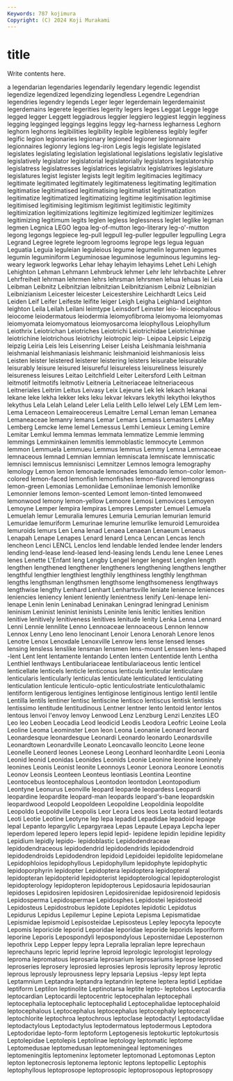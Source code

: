 ```yaml
---
Keywords: 787 kojimura
Copyright: (C) 2024 Koji Murakami
---
```


# title

Write contents here.



a legendarian legendaries legendarily
legendary legendic legendist legendize legendized legendizing legendless Legendre Legendrian legendries
legendry legends Leger leger legerdemain legerdemainist legerdemains legerete legerities legerity
legers leges Leggat Legge legge legged legger Leggett leggiadrous leggier
leggiero leggiest leggin legginess legging legginged leggings leggins leggy leg-harness
legharness Leghorn leghorn leghorns legibilities legibility legible legibleness legibly legifer
legific legion legionaries legionary legioned legioner legionnaire legionnaires legionry legions
leg-iron Legis legis legislate legislated legislates legislating legislation legislational legislations
legislativ legislative legislatively legislator legislatorial legislatorially legislators legislatorship legislatress legislatresses
legislatrices legislatrix legislatrixes legislature legislatures legist legister legists legit legitim
legitimacies legitimacy legitimate legitimated legitimately legitimateness legitimating legitimation legitimatise legitimatised
legitimatising legitimatist legitimatization legitimatize legitimatized legitimatizing legitime legitimisation legitimise legitimised
legitimising legitimism legitimist legitimistic legitimity legitimization legitimizations legitimize legitimized legitimizer
legitimizes legitimizing legitimum legits leglen legless leglessness leglet leglike legman
legmen Legnica LEGO legoa leg-of-mutton lego-literary leg-o'-mutton legong legongs legpiece
leg-pull legpull leg-puller legpuller legpulling Legra Legrand Legree legrete legroom
legrooms legrope legs legua leguan Leguatia Leguia leguleian leguleious legume
legumelin legumen legumes legumin leguminiform Leguminosae leguminose leguminous legumins leg-weary
legwork legworks Lehar lehay lehayim lehayims Lehet Lehi Lehigh Lehighton
Lehman Lehmann Lehmbruck lehmer Lehr lehr lehrbachite Lehrer Lehrfreiheit lehrman
lehrmen lehrs lehrsman lehrsmen lehua lehuas lei Leia Leibman Leibnitz
Leibnitzian leibnitzian Leibnitzianism Leibniz Leibnizian Leibnizianism Leicester leicester Leicestershire Leichhardt
Leics Leid Leiden Leif Leifer Leifeste leifite leiger Leigh Leigha
Leighland Leighton leighton Leila Leilah Leilani leimtype Leinsdorf Leinster leio-
leiocephalous leiocome leiodermatous leiodermia leiomyofibroma leiomyoma leiomyomas leiomyomata leiomyomatous leiomyosarcoma
leiophyllous Leiophyllum Leiothrix Leiotrichan Leiotriches Leiotrichi Leiotrichidae Leiotrichinae leiotrichine leiotrichous
leiotrichy leiotropic leip- Leipoa Leipsic Leipzig leipzig Leiria Leis leis
Leisenring Leiser Leisha Leishmania leishmania leishmanial leishmaniasis leishmanic leishmanioid leishmaniosis
leiss Leisten leister leistered leisterer leistering leisters leisurabe leisurable leisurably
leisure leisured leisureful leisureless leisureliness leisurely leisureness leisures Leitao Leitchfield
Leiter Leitersford Leith Leitman leitmotif leitmotifs leitmotiv Leitneria Leitneriaceae leitneriaceous
Leitneriales Leitrim Leitus Leivasy Leix Lejeune Lek lek lekach lekanai
lekane leke lekha lekker leks leku lekvar lekvars lekythi lekythoi
lekythos lekythus Lela Lelah Leland Leler Lelia Lelith Lello lelwel
Lely LEM Lem lem- Lema Lemaceon Lemaireocereus Lemaitre Lemal Leman
leman Lemanea Lemaneaceae lemanry lemans Lemar Lemars Lemass Lemasters LeMay
Lemberg Lemcke leme lemel Lemessus Lemhi Lemieux Leming Lemire Lemitar
Lemkul lemma lemmas lemmata lemmatize Lemmie lemming lemmings Lemminkainen lemmitis
lemmoblastic lemmocyte Lemmon lemmon Lemmuela Lemmueu Lemmus lemmus Lemmy Lemna
Lemnaceae lemnaceous lemnad Lemnian lemnian lemniscata lemniscate lemniscatic lemnisci lemniscus
lemnisnisci Lemnitzer Lemnos lemogra lemography lemology Lemon lemon lemonade lemonades
lemonado lemon-color lemon-colored lemon-faced lemonfish lemonfishes lemon-flavored lemongrass lemon-green Lemonias
Lemoniidae Lemoniinae lemonish lemonlike Lemonnier lemons lemon-scented Lemont lemon-tinted lemonweed
lemonwood lemony lemon-yellow Lemoore Lemosi Lemovices Lemoyen Lemoyne Lemper lempira
lempiras Lempres Lempster Lemuel Lemuela Lemuelah lemur Lemuralia lemures Lemuria
Lemurian lemurian lemurid Lemuridae lemuriform Lemurinae lemurine lemurlike lemuroid Lemuroidea
lemuroids lemurs Len Lena lenad Lenaea Lenaean Lenaeum Lenaeus Lenapah
Lenape Lenapes Lenard lenard Lenca Lencan Lencas lench lencheon Lenci
LENCL Lenclos lend lendable lended lendee lender lenders lending lend-lease
lend-leased lend-leasing lends Lendu lene Lenee Lenes lenes Lenette L'Enfant
leng Lengby Lengel lenger lengest Lenglen length lengthen lengthened lengthener
lengtheners lengthening lengthens lengther lengthful lengthier lengthiest lengthily lengthiness lengthly
lengthman lengths lengthsman lengthsmen lengthsome lengthsomeness lengthways lengthwise lengthy Lenhard
Lenhart Lenhartsville leniate lenience leniences leniencies leniency lenient leniently lenientness
lenify Leni-lenape leni-lenape Lenin lenin Leninabad Leninakan Leningrad leningrad Leninism
leninism Leninist leninist leninists Leninite lenis lenitic lenities lenition lenitive
lenitively lenitiveness lenitives lenitude lenity Lenka Lenna Lennard Lenni Lennie
lennilite Lenno Lennoaceae lennoaceous Lennon lennow Lennox Lenny Leno leno
lenocinant Lenoir Lenora Lenorah Lenore lenos Lenotre Lenox Lenoxdale Lenoxville
Lenrow lens lense lensed lenses lensing lensless lenslike lensman lensmen
lens-mount Lenssen lens-shaped -lent Lent lent lentamente lentando Lenten lenten
Lententide lenth Lentha Lenthiel lenthways Lentibulariaceae lentibulariaceous lentic lenticel lenticellate
lenticels lenticle lenticonus lenticula lenticular lenticulare lenticularis lenticularly lenticulas lenticulate
lenticulated lenticulating lenticulation lenticule lenticulo-optic lenticulostriate lenticulothalamic lentiform lentigerous lentigines
lentiginose lentiginous lentigo lentil lentile Lentilla lentils lentiner lentisc lentiscine
lentisco lentiscus lentisk lentisks lentissimo lentitude lentitudinous Lentner lentner lento
lentoid lentor lentos lentous lenvoi l'envoy lenvoy Lenwood Lenz Lenzburg
Lenzi Lenzites LEO Leo leo Leoben Leocadia Leod leodicid Leodis
Leodora Leofric Leoine Leola Leoline Leoma Leominster Leon leon Leona
Leonanie Leonard leonard Leonardesque leonardesque Leonardi Leonardo leonardo Leonardsville Leonardtown
Leonardville Leonato Leoncavallo leoncito Leone leone Leonelle Leonerd leones Leonese
Leong Leonhard leonhardite Leoni Leonia Leonid leonid Leonidas Leonides Leonids
Leonie Leonine leonine leoninely leonines Leonis Leonist leonite Leonnoys Leonor
Leonora Leonore Leonotis Leonov Leonsis Leonteen Leonteus leontiasis Leontina Leontine
Leontocebus leontocephalous Leontodon leontodon Leontopodium Leontyne Leonurus Leonville leopard leoparde
leopardess Leopardi leopardine leopardite leopard-man leopards leopard's-bane leopardskin leopardwood Leopold
Leopoldeen Leopoldine Leopoldinia leopoldite Leopoldo Leopoldville Leopolis Leor Leora Leos
leos Leota leotard leotards Leoti Leotie Leotine Leotyne lep lepa
lepadid Lepadidae lepadoid lepage lepal Lepanto lepargylic Lepargyraea Lepas Lepaute
Lepaya Lepcha leper leperdom lepered lepero lepers lepid lepid- lepidene
lepidin lepidine lepidity Lepidium lepidly lepido- lepidoblastic Lepidodendraceae lepidodendraceous lepidodendrid
lepidodendrids lepidodendroid lepidodendroids Lepidodendron lepidoid Lepidoidei lepidolite lepidomelane Lepidophloios lepidophyllous
Lepidophyllum lepidophyte lepidophytic lepidoporphyrin lepidopter Lepidoptera lepidoptera lepidopteral lepidopteran lepidopterid
lepidopterist lepidopterological lepidopterologist lepidopterology lepidopteron lepidopterous Lepidosauria lepidosaurian lepidoses Lepidosiren
lepidosiren Lepidosirenidae lepidosirenoid lepidosis Lepidosperma Lepidospermae Lepidosphes Lepidostei lepidosteoid Lepidosteus
Lepidostrobus lepidote Lepidotes lepidotic Lepidotus Lepidurus Lepidus Lepilemur Lepine Lepiota
Lepisma Lepismatidae Lepismidae lepismoid Lepisosteidae Lepisosteus Lepley lepocyta lepocyte Lepomis
leporicide leporid Leporidae leporidae leporide leporids leporiform leporine Leporis Lepospondyli
lepospondylous Leposternidae Leposternon lepothrix Lepp Lepper leppy lepra Lepralia lepralian
lepre leprechaun leprechauns lepric leprid leprine leproid leprologic leprologist leprology
leproma lepromatous leprosaria leprosarium leprosariums leprose leprosed leproseries leprosery leprosied
leprosies leprosis leprosity leprosy leprotic leprous leprously leprousness lepry lepsaria
Lepsius -lepsy lept lepta Leptamnium Leptandra leptandra leptandrin leptene leptera
leptid Leptidae leptiform Leptilon leptinolite Leptinotarsa leptite lepto- leptobos Leptocardia
leptocardian Leptocardii leptocentric leptocephalan leptocephali leptocephalia leptocephalic leptocephalid Leptocephalidae leptocephaloid
leptocephalous Leptocephalus leptocephalus leptocephaly leptocercal leptochlorite leptochroa leptochrous leptoclase leptodactyl
Leptodactylidae leptodactylous Leptodactylus leptodermatous leptodermous Leptodora Leptodoridae lepto-form leptoform Leptogenesis
leptokurtic leptokurtosis Leptolepidae Leptolepis Leptolinae leptology leptomatic leptome Leptomedusae leptomedusan
leptomeningeal leptomeninges leptomeningitis leptomeninx leptometer leptomonad Leptomonas Lepton lepton leptonecrosis
leptonema leptonic leptons leptopellic Leptophis leptophyllous leptoprosope leptoprosopic leptoprosopous leptoprosopy
